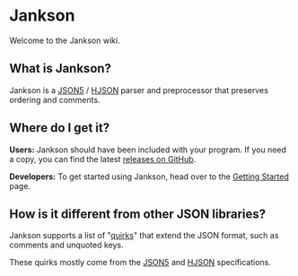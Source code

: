 # Jankson

Welcome to the Jankson wiki.

## What is Jankson?

Jankson is a [JSON5] / [HJSON] parser and preprocessor that preserves ordering and comments.

## Where do I get it?

**Users:** Jankson should have been included with your program.
If you need a copy, you can find the latest [releases on GitHub].

**Developers:** To get started using Jankson, head over to the [Getting Started] page.

## How is it different from other JSON libraries?

Jankson supports a list of "[quirks]" that extend the JSON format,
such as comments and unquoted keys.

These quirks mostly come from the [JSON5] and [HJSON] specifications.

[releases on GitHub]:https://github.com/falkreon/Jankson/releases
[Getting Started]:getting_started.md
[JSON5]:https://json5.org/
[HJSON]:https://hjson.github.io/#intro
[quirks]:./quirks.md
